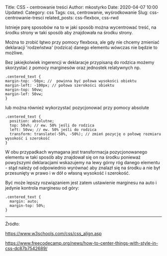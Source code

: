 Title: CSS - centrowanie treści
Author: mkostyrko
Date: 2020-04-07 10:00
Updated:
Category: css
Tags: css, centrowanie, wyśrodkowanie
Slug: css-centrowanie-tresci
related_posts: css-flexbox, css-rwd


Istnieje parę sposobów na to w jaki sposób można wycentrować treść, na środku strony w taki sposób aby znajdowała na środku strony.

Można to zrobić łątwo przy pomocy flexboxa, ale gdy nie chcemy zmieniać deklaracji 'rodzeństwa' (rodzica) danego elementu wówczas nie będzie to możliwe.

Bez jakiejkolwiek ingerencji w deklaracje przypisaną do rodzica możemy skorzystać z pomocy marginesów oraz jednostek relatywnych np.

    .centered_text {
    margin-top: -50px; //  powinna być połowa wysokości obiektu 
    margin-left: -100px; // połowa szerokości obiektu
    margin-top: 50vw;
    margin-lef: 50vw;
    }

lub można również wykorzystać pozycjonować przy pomocy absolute

    .centered_text {
      position: absolutne;
      top: 50vh; // ew. 50% jeśli do rodzica
      left: 50vw; // ew. 50% jeśli do rodzica
      transform: translate(-50%, -50%); // zmień pozycję o połowę rozmiaru wysokość i szerokość
    }

W obu przypadkach wymagana jest transformacja pozycjonowanego elementu w taki sposób aby znajdował się on na środku ponieważ powyższymi deklaracjami wskazujemy na lewy górny róg danego elementu - stąd należy od odpowiednio wyrównać aby znalazł się na środku a nie był przesunięty w prawo i w dół o własną wysokość i szerokość.

Być może lepszy rozwiązaniem jest zatem ustawienie marginesu na auto i jedynie kontrola marginesu od góry:

    .centered_text {
      margin: auto;
      margin-top: 50%;
    }

---

Źródło:

https://www.w3schools.com/css/css_align.asp

https://www.freecodecamp.org/news/how-to-center-things-with-style-in-css-dc87b7542689/